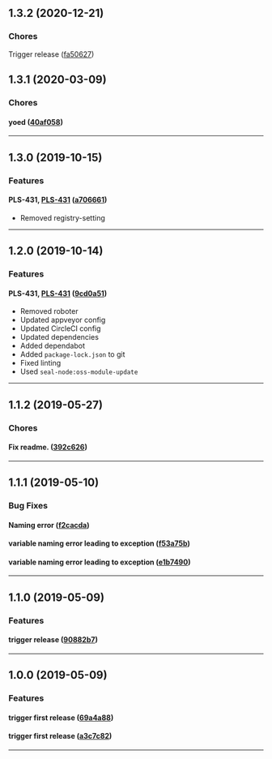 ## 1.3.2 (2020-12-21)

### Chores


Trigger release ([fa50627](https://github.com/sealsystems/node-determine-executable-version/commit/fa50627))

## 1.3.1 (2020-03-09)

### Chores


#### yoed ([40af058](https://github.com/sealsystems/node-determine-executable-version/commit/40af058))



---

## 1.3.0 (2019-10-15)

### Features


#### PLS-431, [PLS-431](https://jira.sealsystems.de/jira/browse/PLS-431) ([a706661](https://github.com/sealsystems/node-determine-executable-version/commit/a706661))

- Removed registry-setting


---

## 1.2.0 (2019-10-14)

### Features


#### PLS-431, [PLS-431](https://jira.sealsystems.de/jira/browse/PLS-431) ([9cd0a51](https://github.com/sealsystems/node-determine-executable-version/commit/9cd0a51))

- Removed roboter
 - Updated appveyor config
 - Updated CircleCI config
 - Updated dependencies
 - Added dependabot
 - Added `package-lock.json` to git
 - Fixed linting
 - Used `seal-node:oss-module-update`


---

## 1.1.2 (2019-05-27)

### Chores


#### Fix readme. ([392c626](https://github.com/sealsystems/node-determine-executable-version/commit/392c626))



---

## 1.1.1 (2019-05-10)

### Bug Fixes


#### Naming error ([f2cacda](https://github.com/sealsystems/node-determine-executable-version/commit/f2cacda))

#### variable naming error leading to exception ([f53a75b](https://github.com/sealsystems/node-determine-executable-version/commit/f53a75b))

#### variable naming error leading to exception ([e1b7490](https://github.com/sealsystems/node-determine-executable-version/commit/e1b7490))



---

## 1.1.0 (2019-05-09)

### Features


#### trigger release ([90882b7](https://github.com/sealsystems/node-determine-executable-version/commit/90882b7))



---

## 1.0.0 (2019-05-09)

### Features


#### trigger first release ([69a4a88](https://github.com/sealsystems/node-determine-executable-version/commit/69a4a88))

#### trigger first release ([a3c7c82](https://github.com/sealsystems/node-determine-executable-version/commit/a3c7c82))



---
